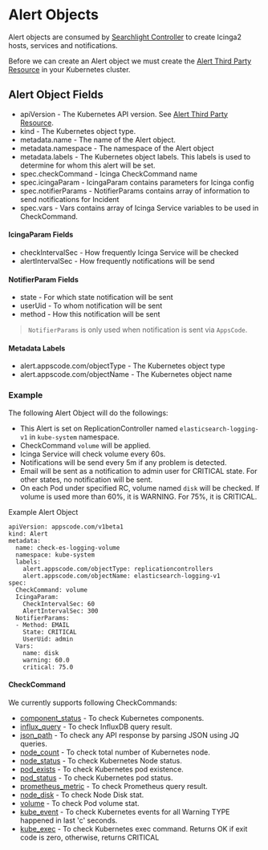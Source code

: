 # Alert Objects

Alert objects are consumed by [Searchlight Controller]() to create Icinga2 hosts, services and notifications.

Before we can create an Alert object we must create the [Alert Third Party Resource](docs/alert-resource/third-party-resource.md) in your Kubernetes cluster.

## Alert Object Fields

* apiVersion - The Kubernetes API version. See [Alert Third Party Resource](docs/alert-resource/third-party-resource.md).
* kind - The Kubernetes object type.
* metadata.name - The name of the Alert object.
* metadata.namespace - The namespace of the Alert object
* metadata.labels - The Kubernetes object labels. This labels is used to determine for whom this alert will be set.
* spec.checkCommand - Icinga CheckCommand name
* spec.icingaParam - IcingaParam contains parameters for Icinga config
* spec.notifierParams - NotifierParams contains array of information to send notifications for Incident
* spec.vars - Vars contains array of Icinga Service variables to be used in CheckCommand.


#### IcingaParam Fields

* checkIntervalSec - How frequently Icinga Service will be checked
* alertIntervalSec - How frequently notifications will be send

#### NotifierParam Fields

* state - For which state notification will be sent
* userUid - To whom notification will be sent
* method - How this notification will be sent

> `NotifierParams` is only used when notification is sent via `AppsCode`.

#### Metadata Labels
* alert.appscode.com/objectType - The Kubernetes object type
* alert.appscode.com/objectName - The Kubernetes object name

### Example

The following Alert Object will do the followings:

* This Alert is set on ReplicationController named `elasticsearch-logging-v1` in `kube-system` namespace.
* CheckCommand `volume` will be applied.
* Icinga Service will check volume every 60s.
* Notifications will be send every 5m if any problem is detected.
* Email will be sent as a notification to admin user for CRITICAL state. For other states, no notification will be sent.
* On each Pod under specified RC, volume named `disk` will be checked. If volume is used more than 60%, it is WARNING. For 75%, it is CRITICAL.

Example Alert Object

```
apiVersion: appscode.com/v1beta1
kind: Alert
metadata:
  name: check-es-logging-volume
  namespace: kube-system
  labels:
    alert.appscode.com/objectType: replicationcontrollers
    alert.appscode.com/objectName: elasticsearch-logging-v1
spec:
  CheckCommand: volume
  IcingaParam:
    CheckIntervalSec: 60
    AlertIntervalSec: 300
  NotifierParams:
  - Method: EMAIL
    State: CRITICAL
    UserUid: admin
  Vars:
    name: disk
    warning: 60.0
    critical: 75.0
```


#### CheckCommand

We currently supports following CheckCommands:

* [component_status](docs/check-command/component_status.md) - To check Kubernetes components.
* [influx_query](docs/check-command/influx_query.md) - To check InfluxDB query result.
* [json_path](docs/check-command/json_path.md) - To check any API response by parsing JSON using JQ queries.
* [node_count](docs/check-command/node_count.md) - To check total number of Kubernetes node.
* [node_status](docs/check-command/node_status.md) - To check Kubernetes Node status.
* [pod_exists](docs/check-command/pod_exists.md) - To check Kubernetes pod existence.
* [pod_status](docs/check-command/pod_status.md) - To check Kubernetes pod status.
* [prometheus_metric](docs/check-command/prometheus_metric.md) - To check Prometheus query result.
* [node_disk](docs/check-command/node_disk.md) - To check Node Disk stat.
* [volume](docs/check-command/volume.md) - To check Pod volume stat.
* [kube_event](docs/check-command/kube_event.md) - To check Kubernetes events for all Warning TYPE happened in last 'c' seconds.
* [kube_exec](docs/check-command/kube_exec.md) - To check Kubernetes exec command. Returns OK if exit code is zero, otherwise, returns CRITICAL
